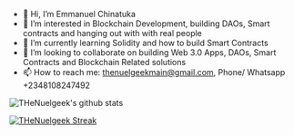 - 👋 Hi, I’m Emmanuel Chinatuka
- 👀 I’m interested in Blockchain Development, building DAOs, Smart contracts and hanging out with with real people 
- 🌱 I’m currently learning Solidity and how to build Smart Contracts
- 💞️ I’m looking to collaborate on building Web 3.0 Apps, DAOs, Smart Contracts and Blockchain Related solutions 
- 📫 How to reach me: thenuelgeekmain@gmail.com, Phone/ Whatsapp +2348108247492

<!---
TheNuelgeek/TheNuelgeek is a ✨ special ✨ repository because its `README.md` (this file) appears on your GitHub profile.
You can click the Preview link to take a look at your changes.
--->

![THeNuelgeek's github stats](https://github-readme-stats.vercel.app/api?username=THeNuelgeek&show_icons=true&theme=highcontrast)

[![THeNuelgeek Streak](https://github-readme-streak-stats.herokuapp.com/?user=THeNuelgeek&theme=dracula)](https://git.io/streak-stats)
